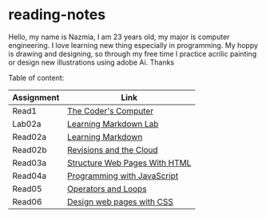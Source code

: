 # reading-notes

Hello, my name is Nazmia, I am 23 years old, my major is computer engineering. I love learning new thing especially in programming. My hoppy is drawing and designing, so through my free time I practice acrilic painting or design new illustrations using adobe Ai. Thanks   


Table of content:<br/>

| Assignment | Link                                                 |  
|------------| -----------------------------------------------------|
| Read1      | [The Coder's Computer](read1.md)                     |   
| Lab02a     | [Learning Markdown Lab](Lab02a-Learning-Markdown.md) |  
| Read02a    | [Learning Markdown](read02a.md)                      |   
| Read02b    | [Revisions and the Cloud](read02b.md)                |   
| Read03a    | [Structure Web Pages With HTML](read03a.md)          |
| Read04a    | [Programming with JavaScript](read04a.md)            | 
| Read05     | [Operators and Loops](read05.md)                     |
| Read06     | [Design web pages with CSS](read06.md)               |   

